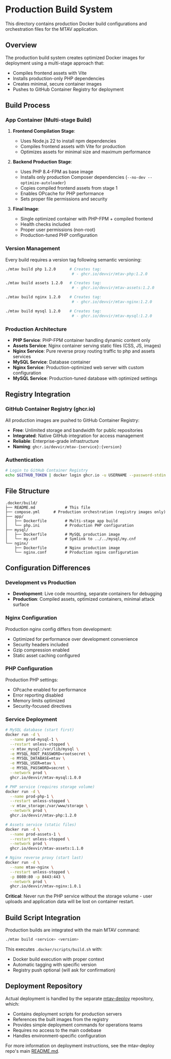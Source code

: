 # Production Build System

This directory contains production Docker build configurations and orchestration files for the MTAV application.

## Overview

The production build system creates optimized Docker images for deployment using a multi-stage approach that:

- Compiles frontend assets with Vite
- Installs production-only PHP dependencies
- Creates minimal, secure container images
- Pushes to GitHub Container Registry for deployment

## Build Process

### App Container (Multi-stage Build)

1. **Frontend Compilation Stage**:
   - Uses Node.js 22 to install npm dependencies
   - Compiles frontend assets with Vite for production
   - Optimizes assets for minimal size and maximum performance

2. **Backend Production Stage**:
   - Uses PHP 8.4-FPM as base image
   - Installs only production Composer dependencies (`--no-dev --optimize-autoloader`)
   - Copies compiled frontend assets from stage 1
   - Enables OPcache for PHP performance
   - Sets proper file permissions and security

3. **Final Image**:
   - Single optimized container with PHP-FPM + compiled frontend
   - Health checks included
   - Proper user permissions (non-root)
   - Production-tuned PHP configuration

### Version Management

Every build requires a version tag following semantic versioning:

```bash
./mtav build php 1.2.0      # Creates tag:
                             # - ghcr.io/devvir/mtav-php:1.2.0

./mtav build assets 1.2.0   # Creates tag:
                             # - ghcr.io/devvir/mtav-assets:1.2.0

./mtav build nginx 1.2.0    # Creates tag:
                             # - ghcr.io/devvir/mtav-nginx:1.2.0

./mtav build mysql 1.2.0    # Creates tag:
                             # - ghcr.io/devvir/mtav-mysql:1.2.0
```

### Production Architecture

- **PHP Service**: PHP-FPM container handling dynamic content only
- **Assets Service**: Nginx container serving static files (CSS, JS, images)
- **Nginx Service**: Pure reverse proxy routing traffic to php and assets services
- **MySQL Service**: Database container
- **Nginx Service**: Production-optimized web server with custom configuration
- **MySQL Service**: Production-tuned database with optimized settings

## Registry Integration

### GitHub Container Registry (ghcr.io)

All production images are pushed to GitHub Container Registry:

- **Free**: Unlimited storage and bandwidth for public repositories
- **Integrated**: Native GitHub integration for access management
- **Reliable**: Enterprise-grade infrastructure
- **Naming**: `ghcr.io/devvir/mtav-{service}:{version}`

### Authentication

```bash
# Login to GitHub Container Registry
echo $GITHUB_TOKEN | docker login ghcr.io -u USERNAME --password-stdin
```

## File Structure

```
.docker/build/
├── README.md             # This file
├── compose.yml      # Production orchestration (registry images only)
├── app/
│   ├── Dockerfile        # Multi-stage app build
│   └── php.ini           # Production PHP configuration
├── mysql/
│   ├── Dockerfile        # MySQL production image
│   └── my.cnf            # Symlink to ../../mysql/my.cnf
└── nginx/
    ├── Dockerfile        # Nginx production image
    └── nginx.conf        # Production nginx configuration
```

## Configuration Differences

### Development vs Production

- **Development**: Live code mounting, separate containers for debugging
- **Production**: Compiled assets, optimized containers, minimal attack surface

### Nginx Configuration

Production nginx config differs from development:

- Optimized for performance over development convenience
- Security headers included
- Gzip compression enabled
- Static asset caching configured

### PHP Configuration

Production PHP settings:

- OPcache enabled for performance
- Error reporting disabled
- Memory limits optimized
- Security-focused directives

### Service Deployment

```bash
# MySQL database (start first)
docker run -d \
  --name prod-mysql-1 \
  --restart unless-stopped \
  -v mtav_mysql:/var/lib/mysql \
  -e MYSQL_ROOT_PASSWORD=rootsecret \
  -e MYSQL_DATABASE=mtav \
  -e MYSQL_USER=mtav \
  -e MYSQL_PASSWORD=secret \
  --network prod \
  ghcr.io/devvir/mtav-mysql:1.0.0

# PHP service (requires storage volume)
docker run -d \
  --name prod-php-1 \
  --restart unless-stopped \
  -v mtav_storage:/var/www/storage \
  --network prod \
  ghcr.io/devvir/mtav-php:1.2.0

# Assets service (static files)
docker run -d \
  --name prod-assets-1 \
  --restart unless-stopped \
  --network prod \
  ghcr.io/devvir/mtav-assets:1.1.0

# Nginx reverse proxy (start last)
docker run -d \
  --name mtav-nginx \
  --restart unless-stopped \
  -p 8080:80 -p 8443:443 \
  --network prod \
  ghcr.io/devvir/mtav-nginx:1.0.1
```

**Critical**: Never run the PHP service without the storage volume - user uploads and application data will be lost on container restart.

## Build Script Integration

Production builds are integrated with the main MTAV command:

```bash
./mtav build <service> <version>
```

This executes `.docker/scripts/build.sh` with:

- Docker build execution with proper context
- Automatic tagging with specific version
- Registry push optional (will ask for confirmation)

## Deployment Repository

Actual deployment is handled by the separate [mtav-deploy](https://github.com/devvir/mtav-deploy) repository, which:

- Contains deployment scripts for production servers
- References the built images from the registry
- Provides simple deployment commands for operations teams
- Requires no access to the main codebase
- Handles environment-specific configuration

For more information on deployment instructions, see the mtav-deploy repo's main [README.md](../deploy/README.md).
